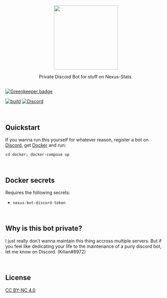 <br>

<p align="center">
<img src ="https://github.com/nexus-devs/nexus-stats/raw/development/.github/blobob.gif" height="200" />

<br>

<p align="center">Private Discord Bot for stuff on Nexus-Stats.</p>
</p>

##

[![Greenkeeper badge](https://badges.greenkeeper.io/nexus-devs/nexus-bot.svg)](https://greenkeeper.io/)

[![build](https://ci.nexus-stats.com/api/badges/nexus-devs/nexus-bot/status.svg)](https://ci.nexus-stats.com/nexus-devs/nexus-bot)
[![Discord](https://img.shields.io/discord/195582152849620992.svg?logo=discord)](https://discord.gg/AG8RPZ8)

<br>

## Quickstart
If you wanna run this yourself for whatever reason, register a bot on [Discord](https://discordapp.com/developers/applications/me),
get [Docker](https://www.docker.com/) and run:

```
cd docker; docker-compose up
```

<br>

## Docker secrets
Requires the following secrets:
- `nexus-bot-discord-token`

<br>

## Why is this bot private?
I just really don't wanna maintain this thing accross multiple servers. But if
you feel like dedicating your life to the maintenance of a puny discord bot,
let me know on Discord. (Kilian#8972)

<br>

## License
[CC BY-NC 4.0](https://creativecommons.org/licenses/by-nc/4.0/)
